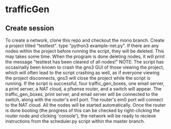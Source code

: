# trafficGen

## Create session
To create a network, clone this repo and checkout the mono branch. Create a project titled "testtest". type "python3 example-net.py". If there are any nodes within the project before running the script, they will be deleted. This may takes some time. When the program is done deleting nodes, it will print the message "testtest has been cleared of all nodes!" NOTE: The script has occasinally been known to crash the gns3 GUI of those viewing the project, which will often lead to the script crashing as well, as if everyone viewing the project disconnects, gns3 will close the project while the script is running. If the script is successful, four traffic_gen_boxes, one email server, a print server, a NAT cloud, a pfsense router, and a switch will appear. The traffic_gen_boxes, print server, and email server will be connected to the switch, along with the router's em1 port. The router's em0 port will connect to the NAT cloud. All the nodes will be started automatically. Once the router is done booting (the progress of this can be checked by right-clicking the router node and clicking 'console'), the network will be ready to recieve instructions from the scheduler.py script within the master branch.
